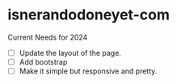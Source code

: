 # isnerandodoneyet-com

Current Needs for 2024
- [ ] Update the layout of the page.
- [ ] Add bootstrap
- [ ] Make it simple but responsive and pretty.
